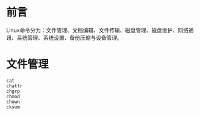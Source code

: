 # 前言

Linux命令分为：文件管理、文档编辑、文件传输、磁盘管理、磁盘维护、网络通讯、系统管理、系统设置、备份压缩与设备管理。

# 文件管理

```shell
cat
chattr
chgrp
chmod
chown
cksum

```